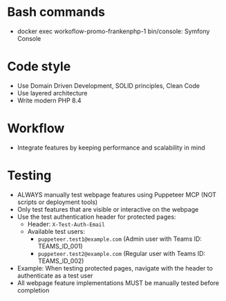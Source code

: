 # Bash commands
- docker exec workoflow-promo-frankenphp-1 bin/console: Symfony Console

# Code style
- Use Domain Driven Development, SOLID principles, Clean Code
- Use layered architecture
- Write modern PHP 8.4

# Workflow
- Integrate features by keeping performance and scalability in mind

# Testing
- ALWAYS manually test webpage features using Puppeteer MCP (NOT scripts or deployment tools)
- Only test features that are visible or interactive on the webpage
- Use the test authentication header for protected pages:
  - Header: `X-Test-Auth-Email`
  - Available test users:
    - `puppeteer.test1@example.com` (Admin user with Teams ID: TEAMS_ID_001)
    - `puppeteer.test2@example.com` (Regular user with Teams ID: TEAMS_ID_002)
- Example: When testing protected pages, navigate with the header to authenticate as a test user
- All webpage feature implementations MUST be manually tested before completion
